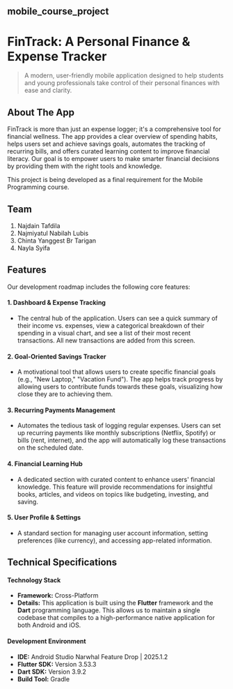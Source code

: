 ## mobile_course_project

# FinTrack: A Personal Finance & Expense Tracker

> A modern, user-friendly mobile application designed to help students and young professionals take control of their personal finances with ease and clarity.

## About The App

FinTrack is more than just an expense logger; it's a comprehensive tool for financial wellness. The app provides a clear overview of spending habits, helps users set and achieve savings goals, automates the tracking of recurring bills, and offers curated learning content to improve financial literacy. Our goal is to empower users to make smarter financial decisions by providing them with the right tools and knowledge.

This project is being developed as a final requirement for the Mobile Programming course.

## Team
1. Najdain Tafdila
2. Najmiyatul Nabilah Lubis
3. Chinta Yanggest Br Tarigan
4. Nayla Syifa 


## Features 

Our development roadmap includes the following core features:

#### 1. Dashboard & Expense Tracking
*   The central hub of the application. Users can see a quick summary of their income vs. expenses, view a categorical breakdown of their spending in a visual chart, and see a list of their most recent transactions. All new transactions are added from this screen.

#### 2. Goal-Oriented Savings Tracker
*   A motivational tool that allows users to create specific financial goals (e.g., "New Laptop," "Vacation Fund"). The app helps track progress by allowing users to contribute funds towards these goals, visualizing how close they are to achieving them.

#### 3. Recurring Payments Management
*   Automates the tedious task of logging regular expenses. Users can set up recurring payments like monthly subscriptions (Netflix, Spotify) or bills (rent, internet), and the app will automatically log these transactions on the scheduled date.

#### 4. Financial Learning Hub
*   A dedicated section with curated content to enhance users' financial knowledge. This feature will provide recommendations for insightful books, articles, and videos on topics like budgeting, investing, and saving.

#### 5. User Profile & Settings
*   A standard section for managing user account information, setting preferences (like currency), and accessing app-related information.

## Technical Specifications

#### Technology Stack
*   **Framework:** Cross-Platform
*   **Details:** This application is built using the **Flutter** framework and the **Dart** programming language. This allows us to maintain a single codebase that compiles to a high-performance native application for both Android and iOS.

#### Development Environment
*   **IDE:** Android Studio Narwhal Feature Drop | 2025.1.2
*   **Flutter SDK:** Version 3.53.3
*   **Dart SDK:** Version 3.9.2
*   **Build Tool:** Gradle